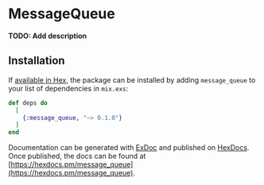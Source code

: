 # MessageQueue

**TODO: Add description**

## Installation

If [available in Hex](https://hex.pm/docs/publish), the package can be installed
by adding `message_queue` to your list of dependencies in `mix.exs`:

```elixir
def deps do
  [
    {:message_queue, "~> 0.1.0"}
  ]
end
```

Documentation can be generated with [ExDoc](https://github.com/elixir-lang/ex_doc)
and published on [HexDocs](https://hexdocs.pm). Once published, the docs can
be found at [https://hexdocs.pm/message_queue](https://hexdocs.pm/message_queue).

